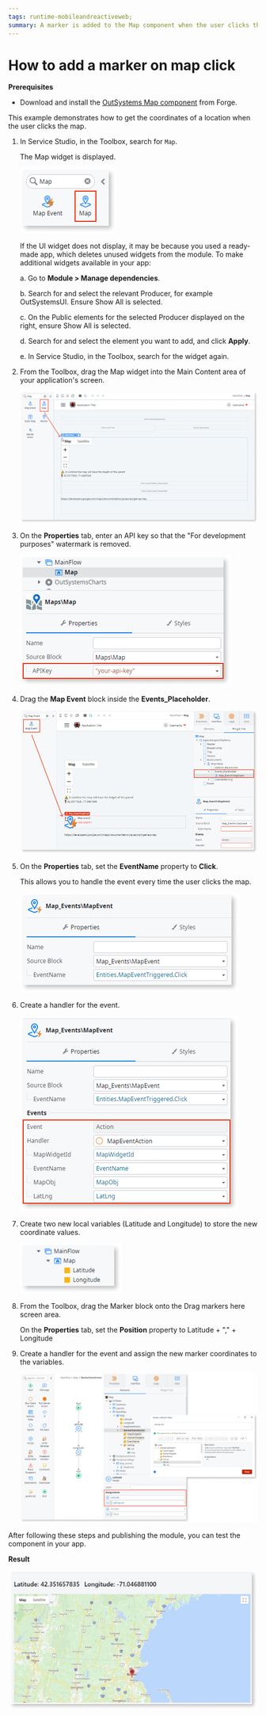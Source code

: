 ```yaml
---
tags: runtime-mobileandreactiveweb;  
summary: A marker is added to the Map component when the user clicks the map. 
---
```


# How to add a marker on map click 

**Prerequisites**

* Download and install the [OutSystems Map component](https://www.outsystems.com/forge/component-overview/9909/outsystems-maps) from Forge.

This example demonstrates how to get the coordinates of a location when the user clicks the map.

1. In Service Studio, in the Toolbox, search for `Map`.

    The Map widget is displayed.

    ![Map in the Service Studio toolbar](<images/map-widget-ss.png>)

    If the UI widget does not display, it may be because you used a ready-made app, which deletes unused widgets from the module. To make additional widgets available in your app:

    a. Go to **Module > Manage dependencies**.

    b. Search for and select the relevant Producer, for example OutSystemsUI. Ensure Show All is selected. 

    c. On the Public elements for the selected Producer displayed on the right, ensure Show All is selected.
    
    d. Search for and select the element you want to add, and click **Apply**. 
    
    e. In Service Studio, in the Toolbox, search for the widget again.

1. From the Toolbox, drag the Map widget into the Main Content area of your application's screen.

    ![Drag Map widget onto the screen](<images/map-drag-ss.png>)

1. On the **Properties** tab, enter an API key so that the "For development purposes" watermark is removed. 

    ![Enter API key](<images/map-apikey-ss.png>)

1. Drag the **Map Event** block inside the **Events_Placeholder**.

    ![Drag Map Event onto the screen](<images/map-addmarker-event-ss.png>)

1. On the **Properties** tab, set the **EventName** property to **Click**. 

    This allows you to handle the event every time the user clicks the map.

    ![Set EventName to Click ](<images/map-addmarker-click-ss.png>)
        
1. Create a handler for the event.

    ![Create a handler for the event ](<images/map-addmarker-action-ss.png>)
    
1. Create two new local variables (Latitude and Longitude) to store the new coordinate values.

    ![Create 2 new variables](<images/map-variables-ss.png>)

1. From the Toolbox, drag the Marker block onto the Drag markers here screen area.
    
    On the **Properties** tab, set the **Position** property to Latitude + "," + Longitude

1. Create a handler for the event and assign the new marker coordinates to the variables. 

    ![Add an Assign to the event handler](<images/map-handler-ss.png>)

After following these steps and publishing the module, you can test the component in your app.
   
**Result**

![Result](<images/map-draggable-result-ss.png>)
